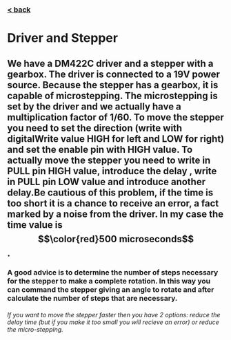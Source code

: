 ### [< back](../GuideForDocumentation.md)
# Driver and Stepper
## We have a DM422C driver and a stepper with a gearbox. The driver is connected to a 19V power source. Because the stepper has a gearbox, it is capable of microstepping. The microstepping is set by the driver and we actually have a multiplication factor of 1/60. To move the stepper you need to set the direction (write with digitalWrite value HIGH for left and LOW for right) and set the enable pin with HIGH value. To actually move the stepper you need to write in PULL pin HIGH value, introduce the delay , write in PULL pin LOW value and introduce another delay.**Be cautious of this problem, if the time is too short it is a chance to receive an error, a fact marked by a noise from the driver.** In my case the time value is $$\color{red}500 microseconds$$.
### A good advice is to determine the number of steps necessary for the stepper to make a complete rotation. In this way you can command the stepper giving an angle to rotate and after calculate the number of steps that are necessary.
###### If you want to move the stepper faster then you have 2 options: reduce the delay time (but if you make it too small you will recieve an error) or reduce the micro-stepping.